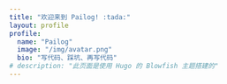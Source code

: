 ```yaml
---
title: "欢迎来到 Pailog! :tada:"
layout: profile       
profile:
  name: "Pailog"
  image: "/img/avatar.png"
  bio: "写代码、踩坑、再写代码"
# description: "此页面是使用 Hugo 的 Blowfish 主题搭建的"
---
```



<!-- <div class="flex px-4 py-2 mb-8 text-base rounded-md bg-primary-100 dark:bg-primary-900">
  <span class="flex items-center ltr:pr-3 rtl:pl-3 text-primary-400">
    {{< icon "triangle-exclamation" >}}
  </span>
  <span class="flex items-center justify-between grow dark:text-neutral-300">
    <span class="prose dark:prose-invert"> 这是 <code id="layout">background</code> 的样式示例。</span>
    <button
      id="switch-layout-button"
      class="px-4 !text-neutral !no-underline rounded-md bg-primary-600 hover:!bg-primary-500 dark:bg-primary-800 dark:hover:!bg-primary-700"
    >
      切换 layout &orarr;
    </button>
  </span>
</div>


```shell
npx blowfish-tools
```

{{< youtubeLite id="SgXhGb-7QbU" label="Blowfish-tools demo" >}}
 -->

